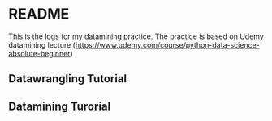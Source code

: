 # README
This is the logs for my datamining practice.
The practice is based on Udemy datamining lecture
(https://www.udemy.com/course/python-data-science-absolute-beginner)
## Datawrangling Tutorial
## Datamining Turorial
